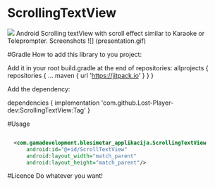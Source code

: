 # ScrollingTextView
[![](https://jitpack.io/v/Lost-Player-dev/ScrollingTextView.svg)](https://jitpack.io/#Lost-Player-dev/ScrollingTextView)
Android Scrolling textView with scroll effect similar to Karaoke or Teleprompter.
Screenshots
![] (presentation.gif)


#Gradle
How to add this library to you project:

Add it in your root build.gradle at the end of repositories:
allprojects {
		repositories {
			...
			maven { url 'https://jitpack.io' }
		}
	}
  
  Add the dependency:
  
  dependencies {
	        implementation 'com.github.Lost-Player-dev:ScrollingTextView:Tag'
	}
  
  #Usage
  ```xml

    <com.gamadevelopment.blesimetar_applikacija.ScrollingTextView
        android:id="@+id/ScrollTextView"
        android:layout_width="match_parent"
        android:layout_height="match_parent"/>
```

#Licence
Do whatever you want!


